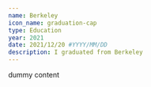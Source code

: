 ```yaml
---
name: Berkeley
icon_name: graduation-cap
type: Education
year: 2021
date: 2021/12/20 #YYYY/MM/DD
description: I graduated from Berkeley
---
```

dummy content
